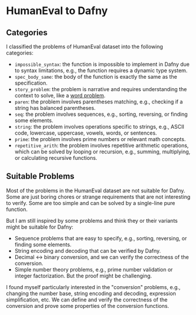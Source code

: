 # HumanEval to Dafny

## Categories

I classified the problems of HumanEval dataset into the following categories:

- `impossible_syntax`: the function is impossible to implement in Dafny due to syntax limitations, e.g., the function requires a dynamic type system.
- `spec_body_same`: the body of the function is exactly the same as the specification.
- `story_problem`: the problem is narrative and requires understanding the context to solve, like a [word problem](https://en.wikipedia.org/wiki/Word_problem_(mathematics_education)).
- `paren`: the problem involves parentheses matching, e.g., checking if a string has balanced parentheses.
- `seq`: the problem involves sequences, e.g., sorting, reversing, or finding some elements.
- `string`: the problem involves operations specific to strings, e.g., ASCII code, lowercase, uppercase, vowels, words, or sentences.
- `prime`: the problem involves prime numbers or relevant math concepts.
- `repetitive_arith`: the problem involves repetitive arithmetic operations, which can be solved by looping or recursion, e.g., summing, multiplying, or calculating recursive functions.

## Suitable Problems

Most of the problems in the HumanEval dataset are not suitable for Dafny. Some are just boring chores or strange requirements that are not interesting to verify. Some are too simple and can be solved by a single-line pure function.

But I am still inspired by some problems and think they or their variants might be suitable for Dafny:

- Sequence problems that are easy to specify, e.g., sorting, reversing, or finding some elements.
- String encoding and decoding that can be verified by Dafny.
- Decimal <-> binary conversion, and we can verify the correctness of the conversion.
- Simple number theory problems, e.g., prime number validation or integer factorization. But the proof might be challenging.

I found myself particularly interested in the "conversion" problems, e.g., changing the number base, string encoding and decoding, expression simplification, etc. We can define and verify the correctness of the conversion and prove some properties of the conversion functions.
